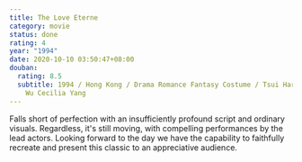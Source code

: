 ```yaml
---
title: The Love Eterne
category: movie
status: done
rating: 4
year: "1994"
date: 2020-10-10 03:50:47+08:00
douban:
  rating: 8.5
  subtitle: 1994 / Hong Kong / Drama Romance Fantasy Costume / Tsui Hark / Nicky
    Wu Cecilia Yang
---
```


Falls short of perfection with an insufficiently profound script and ordinary visuals. Regardless, it's still moving, with compelling performances by the lead actors. Looking forward to the day we have the capability to faithfully recreate and present this classic to an appreciative audience.
